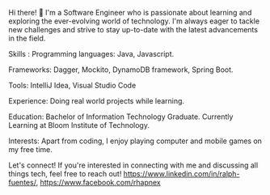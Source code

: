 Hi there! 👋
I'm a Software Engineer who is passionate about learning and exploring the ever-evolving world of technology. I'm always eager to tackle new challenges and strive to stay up-to-date with the latest advancements in the field.

Skills :
Programming languages: Java, Javascript.

Frameworks: Dagger, Mockito, DynamoDB framework, Spring Boot.

Tools: IntelliJ Idea, Visual Studio Code

Experience:
Doing real world projects while learning.

Education:
Bachelor of Information Technology Graduate.
Currently Learning at Bloom Institute of Technology.

Interests:
Apart from coding, I enjoy playing computer and mobile games on my free time.

Let's connect!
If you're interested in connecting with me and discussing all things tech, feel free to reach out! https://www.linkedin.com/in/ralph-fuentes/, https://www.facebook.com/rhapnex
